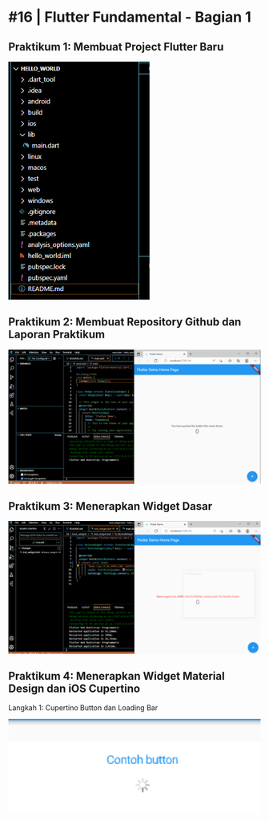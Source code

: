 # #16 | Flutter Fundamental - Bagian 1

## Praktikum 1: Membuat Project Flutter Baru

![Project Hello World](./images/prak1.PNG)

## Praktikum 2: Membuat Repository Github dan Laporan Praktikum

![Membuat Repository](./images/prak2.PNG)

## Praktikum 3: Menerapkan Widget Dasar



![Text Widget](./images/prak3.PNG)



## Praktikum 4: Menerapkan Widget Material Design dan iOS Cupertino

Langkah 1: Cupertino Button dan Loading Bar

![Cupertino Button dan Loading Bar](./images/prak4.PNG)
